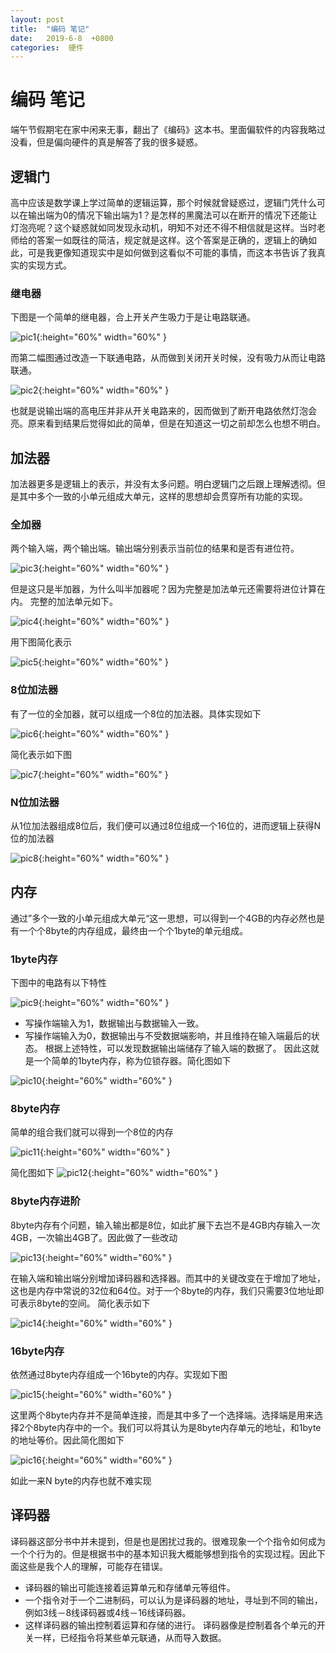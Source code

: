 ```yaml
---
layout: post
title:  "编码 笔记"
date:   2019-6-8  +0800
categories:  硬件
---
```


# 编码 笔记
端午节假期宅在家中闲来无事，翻出了《编码》这本书。里面偏软件的内容我略过没看，但是偏向硬件的真是解答了我的很多疑惑。
## 逻辑门
高中应该是数学课上学过简单的逻辑运算，那个时候就曾疑惑过，逻辑门凭什么可以在输出端为0的情况下输出端为1？是怎样的黑魔法可以在断开的情况下还能让灯泡亮呢？这个疑惑就如同发现永动机，明知不对还不得不相信就是这样。当时老师给的答案一如既往的简洁，规定就是这样。这个答案是正确的，逻辑上的确如此，可是我更像知道现实中是如何做到这看似不可能的事情，而这本书告诉了我真实的实现方式。
### 继电器
下图是一个简单的继电器，合上开关产生吸力于是让电路联通。

![pic1](https://mitisky.github.io/images/cpu/pic1.png){:height="60%" width="60%" }

而第二幅图通过改造一下联通电路，从而做到关闭开关时候，没有吸力从而让电路联通。

![pic2](https://mitisky.github.io/images/cpu/pic2.png){:height="60%" width="60%" }

也就是说输出端的高电压并非从开关电路来的，因而做到了断开电路依然灯泡会亮。原来看到结果后觉得如此的简单，但是在知道这一切之前却怎么也想不明白。

## 加法器
加法器更多是逻辑上的表示，并没有太多问题。明白逻辑门之后跟上理解透彻。但是其中多个一致的小单元组成大单元，这样的思想却会贯穿所有功能的实现。
### 全加器
两个输入端，两个输出端。输出端分别表示当前位的结果和是否有进位符。

![pic3](https://mitisky.github.io/images/cpu/pic3.png){:height="60%" width="60%" }

但是这只是半加器，为什么叫半加器呢？因为完整是加法单元还需要将进位计算在内。
完整的加法单元如下。

![pic4](https://mitisky.github.io/images/cpu/pic4.png){:height="60%" width="60%" }

用下图简化表示

![pic5](https://mitisky.github.io/images/cpu/pic5.png){:height="60%" width="60%" }

### 8位加法器
有了一位的全加器，就可以组成一个8位的加法器。具体实现如下

![pic6](https://mitisky.github.io/images/cpu/pic6.png){:height="60%" width="60%" }

简化表示如下图

![pic7](https://mitisky.github.io/images/cpu/pic7.png){:height="60%" width="60%" }

### N位加法器
从1位加法器组成8位后，我们便可以通过8位组成一个16位的，进而逻辑上获得N位的加法器

![pic8](https://mitisky.github.io/images/cpu/pic8.png){:height="60%" width="60%" }

## 内存
通过”多个一致的小单元组成大单元“这一思想，可以得到一个4GB的内存必然也是有一个个8byte的内存组成，最终由一个个1byte的单元组成。
### 1byte内存
下图中的电路有以下特性

![pic9](https://mitisky.github.io/images/cpu/pic9.png){:height="60%" width="60%" }

* 写操作端输入为1，数据输出与数据输入一致。
* 写操作端输入为0，数据输出与不受数据端影响，并且维持在输入端最后的状态。
根据上述特性，可以发现数据输出端储存了输入端的数据了。
因此这就是一个简单的1byte内存，称为位锁存器。简化图如下

![pic10](https://mitisky.github.io/images/cpu/pic10.png){:height="60%" width="60%" }

### 8byte内存
简单的组合我们就可以得到一个8位的内存

![pic11](https://mitisky.github.io/images/cpu/pic11.png){:height="60%" width="60%" }

简化图如下
![pic12](https://mitisky.github.io/images/cpu/pic12.png){:height="60%" width="60%" }

### 8byte内存进阶
8byte内存有个问题，输入输出都是8位，如此扩展下去岂不是4GB内存输入一次4GB，一次输出4GB了。因此做了一些改动

![pic13](https://mitisky.github.io/images/cpu/pic13.png){:height="60%" width="60%" }

在输入端和输出端分别增加译码器和选择器。而其中的关键改变在于增加了地址，这也是内存中常说的32位和64位。对于一个8byte的内存，我们只需要3位地址即可表示8byte的空间。
简化表示如下

![pic14](https://mitisky.github.io/images/cpu/pic14.png){:height="60%" width="60%" }

### 16byte内存
依然通过8byte内存组成一个16byte的内存。实现如下图

![pic15](https://mitisky.github.io/images/cpu/pic15.png){:height="60%" width="60%" }

这里两个8byte内存并不是简单连接，而是其中多了一个选择端。选择端是用来选择2个8byte内存中的一个。我们可以将其认为是8byte内存单元的地址，和1byte的地址等价。因此简化图如下

![pic16](https://mitisky.github.io/images/cpu/pic16.png){:height="60%" width="60%" }

如此一来N byte的内存也就不难实现

## 译码器
译码器这部分书中并未提到，但是也是困扰过我的。很难现象一个个指令如何成为一个个行为的。但是根据书中的基本知识我大概能够想到指令的实现过程。因此下面这些是我个人的理解，可能存在错误。
* 译码器的输出可能连接着运算单元和存储单元等组件。
* 一个指令对于一个二进制码，可以认为是译码器的地址，寻址到不同的输出，例如3线－8线译码器或4线－16线译码器。
* 这样译码器的输出控制着运算和存储的进行。
译码器像是控制着各个单元的开关一样，已经指令将某些单元联通，从而导入数据。


